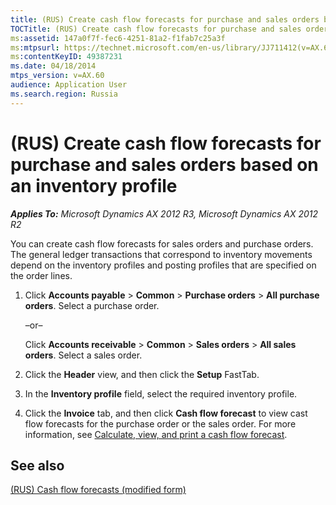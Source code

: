 ```yaml
---
title: (RUS) Create cash flow forecasts for purchase and sales orders based on an inventory profile
TOCTitle: (RUS) Create cash flow forecasts for purchase and sales orders based on an inventory profile
ms:assetid: 147a0f7f-fec6-4251-81a2-f1fab7c25a3f
ms:mtpsurl: https://technet.microsoft.com/en-us/library/JJ711412(v=AX.60)
ms:contentKeyID: 49387231
ms.date: 04/18/2014
mtps_version: v=AX.60
audience: Application User
ms.search.region: Russia
---
```


# (RUS) Create cash flow forecasts for purchase and sales orders based on an inventory profile 


_**Applies To:** Microsoft Dynamics AX 2012 R3, Microsoft Dynamics AX 2012 R2_

You can create cash flow forecasts for sales orders and purchase orders. The general ledger transactions that correspond to inventory movements depend on the inventory profiles and posting profiles that are specified on the order lines.

1.  Click **Accounts payable** \> **Common** \> **Purchase orders** \> **All purchase orders**. Select a purchase order.
    
    –or–
    
    Click **Accounts receivable** \> **Common** \> **Sales orders** \> **All sales orders**. Select a sales order.

2.  Click the **Header** view, and then click the **Setup** FastTab.

3.  In the **Inventory profile** field, select the required inventory profile.

4.  Click the **Invoice** tab, and then click **Cash flow forecast** to view cast flow forecasts for the purchase order or the sales order. For more information, see [Calculate, view, and print a cash flow forecast](calculate-view-and-print-a-cash-flow-forecast.md).

## See also

[(RUS) Cash flow forecasts (modified form)](https://technet.microsoft.com/en-us/library/jj733264\(v=ax.60\))

  


